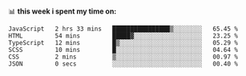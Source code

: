 📊 **this week i spent my time on:**
<!--START_SECTION:waka-->

```text
JavaScript   2 hrs 33 mins   ████████████████▒░░░░░░░░   65.45 %
HTML         54 mins         █████▓░░░░░░░░░░░░░░░░░░░   23.25 %
TypeScript   12 mins         █▒░░░░░░░░░░░░░░░░░░░░░░░   05.29 %
SCSS         10 mins         █░░░░░░░░░░░░░░░░░░░░░░░░   04.64 %
CSS          2 mins          ▒░░░░░░░░░░░░░░░░░░░░░░░░   00.97 %
JSON         0 secs          ░░░░░░░░░░░░░░░░░░░░░░░░░   00.40 %
```

<!--END_SECTION:waka-->
